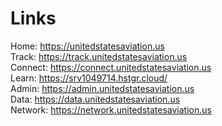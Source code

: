 # Links
Home: https://unitedstatesaviation.us  
Track: https://track.unitedstatesaviation.us  
Connect: https://connect.unitedstatesaviation.us  
Learn: https://srv1049714.hstgr.cloud/  
Admin: https://admin.unitedstatesaviation.us  
Data: https://data.unitedstatesaviation.us  
Network: https://network.unitedstatesaviation.us